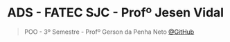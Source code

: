 # ADS - FATEC SJC - Profº Jesen Vidal
> POO - 3º Semestre - Profº Gerson da Penha Neto <a href="https://github.com/gerson-pn">@GitHub</a>
